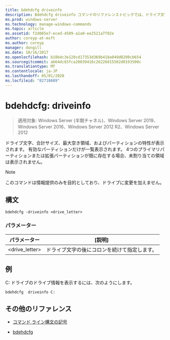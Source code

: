 ```yaml
---
title: bdehdcfg driveinfo
description: Bdehdcfg driveinfo コマンドのリファレンストピックでは、ドライブ文字、合計サイズ、最大空き領域、およびパーティションの特性が表示されます。
ms.prod: windows-server
ms.technology: manage-windows-commands
ms.topic: article
ms.assetid: f2d065e7-eced-4509-a1a0-ee2521a7f02e
author: coreyp-at-msft
ms.author: coreyp
manager: dongill
ms.date: 10/16/2017
ms.openlocfilehash: b18b4c3e128cd17353d369b418a049d0208cb654
ms.sourcegitcommit: ab64dc83fca28039416c26226815502d0193500c
ms.translationtype: MT
ms.contentlocale: ja-JP
ms.lasthandoff: 05/01/2020
ms.locfileid: "82718689"
---
```

# <a name="bdehdcfg-driveinfo"></a>bdehdcfg: driveinfo

> 適用対象: Windows Server (半期チャネル)、Windows Server 2019、Windows Server 2016、Windows Server 2012 R2、Windows Server 2012

ドライブ文字、合計サイズ、最大空き領域、およびパーティションの特性が表示されます。 有効なパーティションだけが一覧表示されます。 4つのプライマリパーティションまたは拡張パーティションが既に存在する場合、未割り当ての領域は表示されません。

>[!NOTE]
> このコマンドは情報提供のみを目的としており、ドライブに変更を加えません。

## <a name="syntax"></a>構文

```
bdehdcfg -driveinfo <drive_letter>
```

### <a name="parameters"></a>パラメーター

| パラメーター | [説明] |
| --------- | ----------- |
| <drive_letter> | ドライブ文字の後にコロンを続けて指定します。 |

## <a name="example"></a>例

C: ドライブのドライブ情報を表示するには、次のようにします。

```
bdehdcfg  driveinfo C:
```

## <a name="additional-references"></a>その他のリファレンス

- [コマンド ライン構文の記号](command-line-syntax-key.md)

- [bdehdcfg](bdehdcfg.md)

